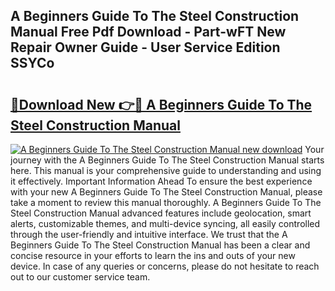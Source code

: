 ## A Beginners Guide To The Steel Construction Manual Free Pdf Download - Part-wFT New Repair Owner Guide - User Service Edition SSYCo

# <h2><a href="http://bc26729.oget.top/?id=A+Beginners+Guide+To+The+Steel+Construction+Manual">🔗Download New 👉🔴 A Beginners Guide To The Steel Construction Manual</a></h2>

[![A Beginners Guide To The Steel Construction Manual new download](https://i.imgur.com/5g1atiW.png)](http://bc26729.oget.top/?id=A+Beginners+Guide+To+The+Steel+Construction+Manual)
Your journey with the A Beginners Guide To The Steel Construction Manual starts here. This manual is your comprehensive guide to understanding and using it effectively. Important Information Ahead To ensure the best experience with your new A Beginners Guide To The Steel Construction Manual, please take a moment to review this manual thoroughly. A Beginners Guide To The Steel Construction Manual advanced features include geolocation, smart alerts, customizable themes, and multi-device syncing, all easily controlled through the user-friendly and intuitive interface. We trust that the A Beginners Guide To The Steel Construction Manual has been a clear and concise resource in your efforts to learn the ins and outs of your new device. In case of any queries or concerns, please do not hesitate to reach out to our customer service team.
